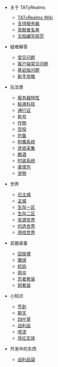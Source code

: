 * 关于 TATyRealms
    * [TATyRealms Wiki](README.md)
    * [支持服务器](donate.md)
	* [贡献者名单](contribute.md)
	* [文档编写规范](norm.md)

* 疑难解答
    * [常见问题](/Help/help.md)
    * [客户端常见问题](/Help/client.md)
    * [基岩版问题](/Help/BEHELP.md)
    * [新手攻略](/Help/strategy.md)
		
* 玩法类
	* [服务器特性](Play/peculiarity/README)
	* [粘液科技](/Play/Slimefun/Slimefun)
	* [通行证](/Play/battlepass/README)
	* [称号](/Play/NameTag/README)
	* [作物](/Play/Corps/README)
	* [空投](/Play/CrazyEnvoys/README)
	* [钓鱼](/Play/fishing/README)
	* [附魔系统](/Play/enchants/README.md)
	* [连锁采集](/Play/veinminer/veinminer)
	* [酿酒](/Play/Brewery/HowPlay)
	* [时装系统](/Play/CosPlay/README)
	* [表情包](/Play/emoji/README)
	* [宠物](/Play/mcpets/README)
	
* 世界
	* [旧主城](/World/old_spawn)
	* [主城](/World/spawn)
	* [生存一区](/World/otd_doungeon)
	* [生存二区](/World/world)
	* [资源世界](/World/world_terra)
	* [创造世界](/World/world_creative)
	* [游戏世界](/World/Arcade)

* 武器装备
	* [回旋镖](/equi/boomerang/README)
	* [魔镜](equi/mirror/README)
	* [抓钩](equi/grapnel/README.md)
	* [雨伞](/equi/umbrella/README.md)
	* [忍者套装](/equi/ninja/README)
	* [铜套装](/equi/copper/README.md)

* 小知识
	* [签到](/tips/signin/README)
	* [聊天](/tisp/chat/README)
	* [四叶草](/tips/four_leaf_clover/README.md)
	* [战利品](tips/loot_bag/README.md)
	* [喷漆](/tips/Sprays/README)
	* [背扛实体](/tips/carry/README)


* 开发中的东西
	* [战利品袋](/tips/loot_bag/README.md)
